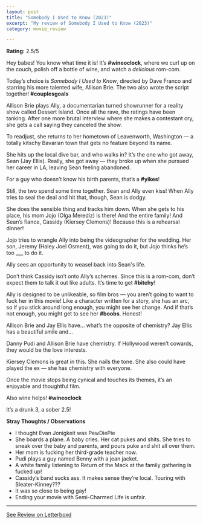 ```yaml
---
layout: post
title: "Somebody I Used to Know (2023)"
excerpt: "My review of Somebody I Used to Know (2023)"
category: movie_review

---
```


**Rating:** 2.5/5

Hey babes! You know what time it is! It’s <b>#wineoclock</b>, where we curl up on the couch, polish off a bottle of wine, and watch a <i>delicious</i> rom-com.

Today’s choice is <i>Somebody I Used to Know</i>, directed by Dave Franco and starring his more talented wife, Allison Brie. The two also wrote the script together! <b>#couplesgoals</b>

Allison Brie plays Ally, a documentarian turned showrunner for a reality show called Dessert Island. Once all the rave, the ratings have been tanking. After one more brutal interview where she makes a contestant cry, she gets a call saying they canceled the show.

To readjust, she returns to her hometown of Leavenworth, Washington — a totally kitschy Bavarian town that gets no feature beyond its name.

She hits up the local dive bar, and who walks in? It’s the one who got away, Sean (Jay Ellis). Really, she got away — they broke up when she pursued her career in LA, leaving Sean feeling abandoned.

For a guy who doesn’t know his birth parents, that’s a <b>#yikes</b>!

Still, the two spend some time together. Sean and Ally even kiss! When Ally tries to seal the deal and hit that, though, Sean is dodgy.

She does the sensible thing and tracks him down. When she gets to his place, his mom Jojo (Olga Merediz) is there! And the entire family! And Sean’s fiance, Cassidy (Kiersey Clemons)! Because this is a rehearsal dinner!

Jojo tries to wrangle Ally into being the videographer for the wedding. Her son, Jeremy (Haley Joel Osment), was going to do it, but Jojo thinks he’s too ___ to do it.

Ally sees an opportunity to weasel back into Sean's life.

Don’t think Cassidy isn’t onto Ally’s schemes. Since this is a rom-com, don’t expect them to talk it out like adults. It’s time to get <b>#bitchy</b>!

Ally is designed to be unlikeable, so film bros — you aren’t going to want to fuck her in this movie! Like a character written for a story, she has an arc, so if you stick around long enough, you might see her change. And if that’s not enough, you might get to see her <b>#boobs</b>. Honest!

Allison Brie and Jay Ellis have... what’s the opposite of chemistry? Jay Ellis has a beautiful smile and…

Danny Pudi and Allison Brie have chemistry. If Hollywood weren’t cowards, they would be the love interests.

Kiersey Clemons is great in this. She nails the tone. She also could have played the ex — she has chemistry with everyone.

Once the movie stops being cynical and touches its themes, it’s an enjoyable and thoughtful film.

Also wine helps! <b>#wineoclock</b>

It’s a drunk 3, a sober 2.5!

<b>Stray Thoughts / Observations</b>
* I thought Evan Jonigkeit was PewDiePie
* She boards a plane. A baby cries. Her cat pukes and shits. She tries to sneak over the baby and parents, and pours puke and shit all over them.
* Her mom is fucking her third-grade teacher now.
* Pudi plays a guy named Benny with a jean jacket.
* A white family listening to Return of the Mack at the family gathering is fucked up!
* Cassidy’s band sucks ass. It makes sense they’re local. Touring with Sleater-Kinney???
* It was so close to being gay!
* Ending your movie with Semi-Charmed Life is unfair.

<hr>

[See Review on Letterboxd](https://boxd.it/5hQQxX)

